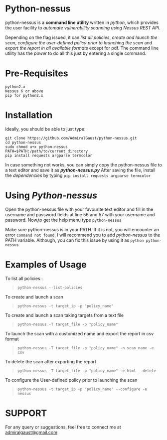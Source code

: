 # Python-nessus
python-nessus is a **command line utility** written in *python*, which provides the user facility to *automate vulnerability scanning using Nessus REST API*.

Depending on the flag issued, it can *list all policies*, *create and launch the scan*, *configure the user-defined policy prior to launching the scan* and *export the report in all available formats* except for pdf. The command line utility has the *power* to do all this just by entering a single command.

# Pre-Requisites
```
python2.x
Nessus 6 or above
pip for python2.x
```
# Installation
Ideally, you should be able to just type:
```
git clone https://github.com/AdmiralGaust/python-nessus.git
cd python-nessus
sudo chmod u+x python-nessus
PATH=$PATH:/path/to/current_directory
pip install requests argparse termcolor
```
In case something not works, you can simply copy the python-nessus file to a text editor and save it as **_python-nessus.py_**
After saving the file, install the *dependencies* by typing `pip install requests argparse termcolor`
# Using *Python-nessus*
Open the python-nessus file with your favourite text editor and fill in the username and password fields at line 56 and 57 with your username and password.
Now,to get the help menu type `python-nessus`

Make sure python-nessus is in your PATH. If it is not, you will encounter an error `command not found`.
I will recommend you to add _python-nessus_ to the PATH variable. Although, you can fix this issue by using it as `python python-nessus`
# Examples of Usage
To list all policies :

>`python-nessus --list-policies`

To create and launch a scan

>`python-nessus -t target_ip -p "policy_name"`

To create and launch a scan taking targets from a text file

>`python-nessus -T target_file -p "policy_name"`

To launch the scan with a customized name and export the report in csv format

>`python-nessus -T target_file -p "policy_name" -n scan_name -e csv`

To delete the scan after exporting the report

>`python-nessus -T target_file -p "policy_name" -e html --delete`

To configure the User-defined policy prior to launching the scan

>`python-nessus -t target_ip -p "policy_name" --configure -e nessus`
# SUPPORT
For any query or suggestions, feel free to connect me at admiralgaust@gmail.com
